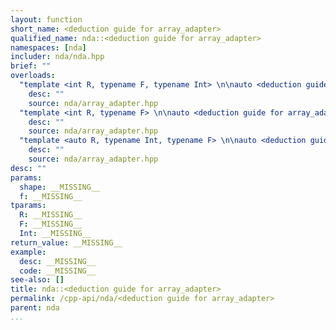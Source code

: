 ```yaml
---
layout: function
short_name: <deduction guide for array_adapter>
qualified_name: nda::<deduction guide for array_adapter>
namespaces: [nda]
includer: nda/nda.hpp
brief: ""
overloads:
  "template <int R, typename F, typename Int> \n\nauto <deduction guide for array_adapter>(const std::array<type-parameter-0-2, R> & shape, F f)-> array_adapter<R, F>":
    desc: ""
    source: nda/array_adapter.hpp
  "template <int R, typename F> \n\nauto <deduction guide for array_adapter>(array_adapter<R, F> )-> array_adapter<R, F>":
    desc: ""
    source: nda/array_adapter.hpp
  "template <auto R, typename Int, typename F> \n\nauto <deduction guide for array_adapter>(std::array<Int, R> , F )-> array_adapter<R, F>":
    desc: ""
    source: nda/array_adapter.hpp
desc: ""
params:
  shape: __MISSING__
  f: __MISSING__
tparams:
  R: __MISSING__
  F: __MISSING__
  Int: __MISSING__
return_value: __MISSING__
example:
  desc: __MISSING__
  code: __MISSING__
see-also: []
title: nda::<deduction guide for array_adapter>
permalink: /cpp-api/nda/<deduction guide for array_adapter>
parent: nda
...
```


